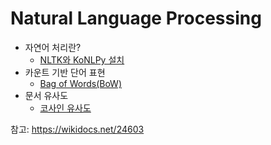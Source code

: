 # Natural Language Processing

- 자연어 처리란?
  - [NLTK와 KoNLPy 설치](https://github.com/jionchu/TIL/blob/master/NLP/NLTK와%20KoNLPy%20설치.md)
- 카운트 기반 단어 표현
  - [Bag of Words(BoW)](https://github.com/jionchu/TIL/blob/master/NLP/Bag%20of%20Words(BoW).md)
- 문서 유사도
  - [코사인 유사도](https://github.com/jionchu/TIL/blob/master/NLP/코사인%20유사도(Cosine%20Similarity).md)

참고: https://wikidocs.net/24603